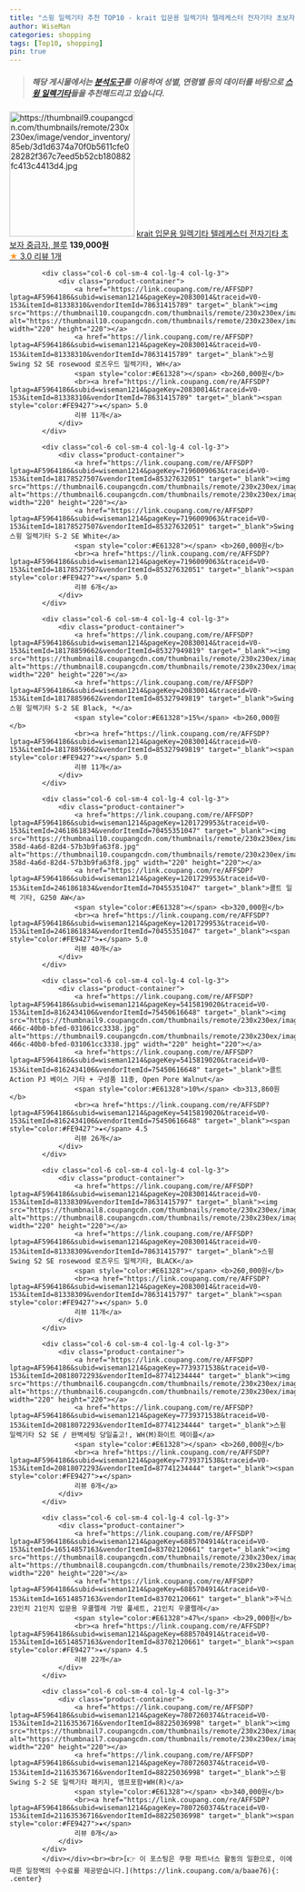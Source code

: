 ```yaml
---
title: "스윙 일렉기타 추천 TOP10 - krait 입문용 일렉기타 텔레케스터 전자기타 초보자 중급자, 블루"
author: WiseMan
categories: shopping
tags: [Top10, shopping]
pin: true
---
```


> ##### 해당 게시물에서는 [**분석도구**](https://itemscout.io/)를 이용하여 **성별**, **연령별** 등의 데이터를 바탕으로 [**스윙 일렉기타**](https://link.coupang.com/a/baae76)들을 추천해드리고 있습니다.
<div class="container"><div class="row">
            <div class="col-6 col-sm-4 col-lg-4 col-lg-3">
                <div class="product-container">
                    <a href="https://link.coupang.com/re/AFFSDP?lptag=AF5964186&subid=wiseman1214&pageKey=7542479863&traceid=V0-153&itemId=19831304883&vendorItemId=86933013557" target="_blank"><img src="https://thumbnail9.coupangcdn.com/thumbnails/remote/230x230ex/image/vendor_inventory/85eb/3d1d6374a70f0b5611cfe028282f367c7eed5b52cb180882fc413c4413d4.jpg" alt="https://thumbnail9.coupangcdn.com/thumbnails/remote/230x230ex/image/vendor_inventory/85eb/3d1d6374a70f0b5611cfe028282f367c7eed5b52cb180882fc413c4413d4.jpg" width="220" height="220"></a>
                    <a href="https://link.coupang.com/re/AFFSDP?lptag=AF5964186&subid=wiseman1214&pageKey=7542479863&traceid=V0-153&itemId=19831304883&vendorItemId=86933013557" target="_blank">krait 입문용 일렉기타 텔레케스터 전자기타 초보자 중급자, 블루</a>
                    <span style="color:#E61328"></span> <b>139,000원</b>
                    <br><a href="https://link.coupang.com/re/AFFSDP?lptag=AF5964186&subid=wiseman1214&pageKey=7542479863&traceid=V0-153&itemId=19831304883&vendorItemId=86933013557" target="_blank"><span style="color:#FE9427">★</span> 3.0
                    리뷰 1개</a>
                </div>
            </div>
            
            <div class="col-6 col-sm-4 col-lg-4 col-lg-3">
                <div class="product-container">
                    <a href="https://link.coupang.com/re/AFFSDP?lptag=AF5964186&subid=wiseman1214&pageKey=20830014&traceid=V0-153&itemId=81338310&vendorItemId=78631415789" target="_blank"><img src="https://thumbnail10.coupangcdn.com/thumbnails/remote/230x230ex/image/vendor_inventory/1076/8ddd782a017562a3249631377b5bdc32bd58a0cb2db14380119de88db307.jpg" alt="https://thumbnail10.coupangcdn.com/thumbnails/remote/230x230ex/image/vendor_inventory/1076/8ddd782a017562a3249631377b5bdc32bd58a0cb2db14380119de88db307.jpg" width="220" height="220"></a>
                    <a href="https://link.coupang.com/re/AFFSDP?lptag=AF5964186&subid=wiseman1214&pageKey=20830014&traceid=V0-153&itemId=81338310&vendorItemId=78631415789" target="_blank">스윙 Swing S2 SE rosewood 로즈우드 일렉기타, WH</a>
                    <span style="color:#E61328"></span> <b>260,000원</b>
                    <br><a href="https://link.coupang.com/re/AFFSDP?lptag=AF5964186&subid=wiseman1214&pageKey=20830014&traceid=V0-153&itemId=81338310&vendorItemId=78631415789" target="_blank"><span style="color:#FE9427">★</span> 5.0
                    리뷰 11개</a>
                </div>
            </div>
            
            <div class="col-6 col-sm-4 col-lg-4 col-lg-3">
                <div class="product-container">
                    <a href="https://link.coupang.com/re/AFFSDP?lptag=AF5964186&subid=wiseman1214&pageKey=7196009063&traceid=V0-153&itemId=18178527507&vendorItemId=85327632051" target="_blank"><img src="https://thumbnail6.coupangcdn.com/thumbnails/remote/230x230ex/image/vendor_inventory/12f3/57a90af8abb1b786beadfd7541c2a0423f38eb9632873e9beb2095d8474d.jpg" alt="https://thumbnail6.coupangcdn.com/thumbnails/remote/230x230ex/image/vendor_inventory/12f3/57a90af8abb1b786beadfd7541c2a0423f38eb9632873e9beb2095d8474d.jpg" width="220" height="220"></a>
                    <a href="https://link.coupang.com/re/AFFSDP?lptag=AF5964186&subid=wiseman1214&pageKey=7196009063&traceid=V0-153&itemId=18178527507&vendorItemId=85327632051" target="_blank">Swing 스윙 일렉기타 S-2 SE White</a>
                    <span style="color:#E61328"></span> <b>260,000원</b>
                    <br><a href="https://link.coupang.com/re/AFFSDP?lptag=AF5964186&subid=wiseman1214&pageKey=7196009063&traceid=V0-153&itemId=18178527507&vendorItemId=85327632051" target="_blank"><span style="color:#FE9427">★</span> 5.0
                    리뷰 6개</a>
                </div>
            </div>
            
            <div class="col-6 col-sm-4 col-lg-4 col-lg-3">
                <div class="product-container">
                    <a href="https://link.coupang.com/re/AFFSDP?lptag=AF5964186&subid=wiseman1214&pageKey=20830014&traceid=V0-153&itemId=18178859662&vendorItemId=85327949819" target="_blank"><img src="https://thumbnail8.coupangcdn.com/thumbnails/remote/230x230ex/image/vendor_inventory/d809/209c235d5ffd65cf9f1142e5e369750b50ef4cee7b0b87b31a4221fd6375.png" alt="https://thumbnail8.coupangcdn.com/thumbnails/remote/230x230ex/image/vendor_inventory/d809/209c235d5ffd65cf9f1142e5e369750b50ef4cee7b0b87b31a4221fd6375.png" width="220" height="220"></a>
                    <a href="https://link.coupang.com/re/AFFSDP?lptag=AF5964186&subid=wiseman1214&pageKey=20830014&traceid=V0-153&itemId=18178859662&vendorItemId=85327949819" target="_blank">Swing 스윙 일렉기타 S-2 SE Black, *</a>
                    <span style="color:#E61328">15%</span> <b>260,000원</b>
                    <br><a href="https://link.coupang.com/re/AFFSDP?lptag=AF5964186&subid=wiseman1214&pageKey=20830014&traceid=V0-153&itemId=18178859662&vendorItemId=85327949819" target="_blank"><span style="color:#FE9427">★</span> 5.0
                    리뷰 11개</a>
                </div>
            </div>
            
            <div class="col-6 col-sm-4 col-lg-4 col-lg-3">
                <div class="product-container">
                    <a href="https://link.coupang.com/re/AFFSDP?lptag=AF5964186&subid=wiseman1214&pageKey=1201729953&traceid=V0-153&itemId=2461861834&vendorItemId=70455351047" target="_blank"><img src="https://thumbnail10.coupangcdn.com/thumbnails/remote/230x230ex/image/retail/images/2020/03/30/10/3/da8a2566-358d-4a6d-82d4-57b3b9fa63f8.jpg" alt="https://thumbnail10.coupangcdn.com/thumbnails/remote/230x230ex/image/retail/images/2020/03/30/10/3/da8a2566-358d-4a6d-82d4-57b3b9fa63f8.jpg" width="220" height="220"></a>
                    <a href="https://link.coupang.com/re/AFFSDP?lptag=AF5964186&subid=wiseman1214&pageKey=1201729953&traceid=V0-153&itemId=2461861834&vendorItemId=70455351047" target="_blank">콜트 일렉 기타, G250 AW</a>
                    <span style="color:#E61328"></span> <b>320,000원</b>
                    <br><a href="https://link.coupang.com/re/AFFSDP?lptag=AF5964186&subid=wiseman1214&pageKey=1201729953&traceid=V0-153&itemId=2461861834&vendorItemId=70455351047" target="_blank"><span style="color:#FE9427">★</span> 5.0
                    리뷰 40개</a>
                </div>
            </div>
            
            <div class="col-6 col-sm-4 col-lg-4 col-lg-3">
                <div class="product-container">
                    <a href="https://link.coupang.com/re/AFFSDP?lptag=AF5964186&subid=wiseman1214&pageKey=5415819020&traceid=V0-153&itemId=8162434106&vendorItemId=75450616648" target="_blank"><img src="https://thumbnail9.coupangcdn.com/thumbnails/remote/230x230ex/image/retail/images/2021/04/27/11/0/6b75debc-466c-40b0-bfed-031061cc3338.jpg" alt="https://thumbnail9.coupangcdn.com/thumbnails/remote/230x230ex/image/retail/images/2021/04/27/11/0/6b75debc-466c-40b0-bfed-031061cc3338.jpg" width="220" height="220"></a>
                    <a href="https://link.coupang.com/re/AFFSDP?lptag=AF5964186&subid=wiseman1214&pageKey=5415819020&traceid=V0-153&itemId=8162434106&vendorItemId=75450616648" target="_blank">콜트 Action PJ 베이스 기타 + 구성품 11종, Open Pore Walnut</a>
                    <span style="color:#E61328">10%</span> <b>313,860원</b>
                    <br><a href="https://link.coupang.com/re/AFFSDP?lptag=AF5964186&subid=wiseman1214&pageKey=5415819020&traceid=V0-153&itemId=8162434106&vendorItemId=75450616648" target="_blank"><span style="color:#FE9427">★</span> 4.5
                    리뷰 26개</a>
                </div>
            </div>
            
            <div class="col-6 col-sm-4 col-lg-4 col-lg-3">
                <div class="product-container">
                    <a href="https://link.coupang.com/re/AFFSDP?lptag=AF5964186&subid=wiseman1214&pageKey=20830014&traceid=V0-153&itemId=81338309&vendorItemId=78631415797" target="_blank"><img src="https://thumbnail8.coupangcdn.com/thumbnails/remote/230x230ex/image/vendor_inventory/4277/23680011f39220b5dc8070a455217b69d77eab3c76037de8e87760b7772f.jpg" alt="https://thumbnail8.coupangcdn.com/thumbnails/remote/230x230ex/image/vendor_inventory/4277/23680011f39220b5dc8070a455217b69d77eab3c76037de8e87760b7772f.jpg" width="220" height="220"></a>
                    <a href="https://link.coupang.com/re/AFFSDP?lptag=AF5964186&subid=wiseman1214&pageKey=20830014&traceid=V0-153&itemId=81338309&vendorItemId=78631415797" target="_blank">스윙 Swing S2 SE rosewood 로즈우드 일렉기타, BLACK</a>
                    <span style="color:#E61328"></span> <b>260,000원</b>
                    <br><a href="https://link.coupang.com/re/AFFSDP?lptag=AF5964186&subid=wiseman1214&pageKey=20830014&traceid=V0-153&itemId=81338309&vendorItemId=78631415797" target="_blank"><span style="color:#FE9427">★</span> 5.0
                    리뷰 11개</a>
                </div>
            </div>
            
            <div class="col-6 col-sm-4 col-lg-4 col-lg-3">
                <div class="product-container">
                    <a href="https://link.coupang.com/re/AFFSDP?lptag=AF5964186&subid=wiseman1214&pageKey=7739371538&traceid=V0-153&itemId=20818072293&vendorItemId=87741234444" target="_blank"><img src="https://thumbnail6.coupangcdn.com/thumbnails/remote/230x230ex/image/vendor_inventory/0736/13cbecd5b237fd1f799239a093751fedd753c2f3e442441c3693c126e621.jpeg" alt="https://thumbnail6.coupangcdn.com/thumbnails/remote/230x230ex/image/vendor_inventory/0736/13cbecd5b237fd1f799239a093751fedd753c2f3e442441c3693c126e621.jpeg" width="220" height="220"></a>
                    <a href="https://link.coupang.com/re/AFFSDP?lptag=AF5964186&subid=wiseman1214&pageKey=7739371538&traceid=V0-153&itemId=20818072293&vendorItemId=87741234444" target="_blank">스윙 일렉기타 S2 SE / 완벽세팅 당일출고!, WH(M)화이트 메이플</a>
                    <span style="color:#E61328"></span> <b>260,000원</b>
                    <br><a href="https://link.coupang.com/re/AFFSDP?lptag=AF5964186&subid=wiseman1214&pageKey=7739371538&traceid=V0-153&itemId=20818072293&vendorItemId=87741234444" target="_blank"><span style="color:#FE9427">★</span> 
                    리뷰 0개</a>
                </div>
            </div>
            
            <div class="col-6 col-sm-4 col-lg-4 col-lg-3">
                <div class="product-container">
                    <a href="https://link.coupang.com/re/AFFSDP?lptag=AF5964186&subid=wiseman1214&pageKey=6885704914&traceid=V0-153&itemId=16514857163&vendorItemId=83702120661" target="_blank"><img src="https://thumbnail8.coupangcdn.com/thumbnails/remote/230x230ex/image/vendor_inventory/244e/c8fc48bf5633cd37de6a8f6ea3621a2618d7268116b0d51ab363676ad074.jpg" alt="https://thumbnail8.coupangcdn.com/thumbnails/remote/230x230ex/image/vendor_inventory/244e/c8fc48bf5633cd37de6a8f6ea3621a2618d7268116b0d51ab363676ad074.jpg" width="220" height="220"></a>
                    <a href="https://link.coupang.com/re/AFFSDP?lptag=AF5964186&subid=wiseman1214&pageKey=6885704914&traceid=V0-153&itemId=16514857163&vendorItemId=83702120661" target="_blank">주닉스 23인치 21인치 입문용 우쿨렐레 가방 풀세트, 21인치 우쿨렐레</a>
                    <span style="color:#E61328">47%</span> <b>29,000원</b>
                    <br><a href="https://link.coupang.com/re/AFFSDP?lptag=AF5964186&subid=wiseman1214&pageKey=6885704914&traceid=V0-153&itemId=16514857163&vendorItemId=83702120661" target="_blank"><span style="color:#FE9427">★</span> 4.5
                    리뷰 22개</a>
                </div>
            </div>
            
            <div class="col-6 col-sm-4 col-lg-4 col-lg-3">
                <div class="product-container">
                    <a href="https://link.coupang.com/re/AFFSDP?lptag=AF5964186&subid=wiseman1214&pageKey=7807260374&traceid=V0-153&itemId=21163536716&vendorItemId=88225036998" target="_blank"><img src="https://thumbnail7.coupangcdn.com/thumbnails/remote/230x230ex/image/vendor_inventory/3b4c/c6b4cbc72c5750a942df5b5a92e301feea636848caeaf0a1ef16a0d8de04.jpg" alt="https://thumbnail7.coupangcdn.com/thumbnails/remote/230x230ex/image/vendor_inventory/3b4c/c6b4cbc72c5750a942df5b5a92e301feea636848caeaf0a1ef16a0d8de04.jpg" width="220" height="220"></a>
                    <a href="https://link.coupang.com/re/AFFSDP?lptag=AF5964186&subid=wiseman1214&pageKey=7807260374&traceid=V0-153&itemId=21163536716&vendorItemId=88225036998" target="_blank">스윙 Swing S-2 SE 일렉기타 패키지, 앰프포함+WH(R)</a>
                    <span style="color:#E61328"></span> <b>340,000원</b>
                    <br><a href="https://link.coupang.com/re/AFFSDP?lptag=AF5964186&subid=wiseman1214&pageKey=7807260374&traceid=V0-153&itemId=21163536716&vendorItemId=88225036998" target="_blank"><span style="color:#FE9427">★</span> 
                    리뷰 0개</a>
                </div>
            </div>
            </div></div><br><br>[👉 이 포스팅은 쿠팡 파트너스 활동의 일환으로, 이에 따른 일정액의 수수료를 제공받습니다.](https://link.coupang.com/a/baae76){: .center}